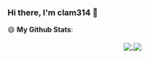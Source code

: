 ### Hi there, I'm clam314 👋

<summary> 😄 <b>My Github Stats</b>: </summary>
 <br/>
<div align="center">
 <a href="https://github.com/anuraghazra/github-readme-stats" title="clam314's Github Stars">
  <img align="center" src="https://github-readme-stats.vercel.app/api?username=clam314&count_private=true&show_icons=true&hide=issues&line_height=24&theme=default&bg_color=DEG,fccb90,d57eeb" />
 </a>
 <a href="https://github.com/anuraghazra/github-readme-stats" title="Tops Language">
  <img align="center" src="https://github-readme-stats.vercel.app/api/top-langs/?username=clam314&layout=compact&show_icons=true&theme=default&bg_color=DEG,fccb90,d57eeb" />
 </a>
 </div>
 
 
<!--
**clam314/clam314** is a ✨ _special_ ✨ repository because its `README.md` (this file) appears on your GitHub profile.

Here are some ideas to get you started:

- 🔭 I’m currently working on ...
- 🌱 I’m currently learning ...
- 👯 I’m looking to collaborate on ...
- 🤔 I’m looking for help with ...
- 💬 Ask me about ...
- 📫 How to reach me: ...
- 😄 Pronouns: ...
- ⚡ Fun fact: ...
-->
